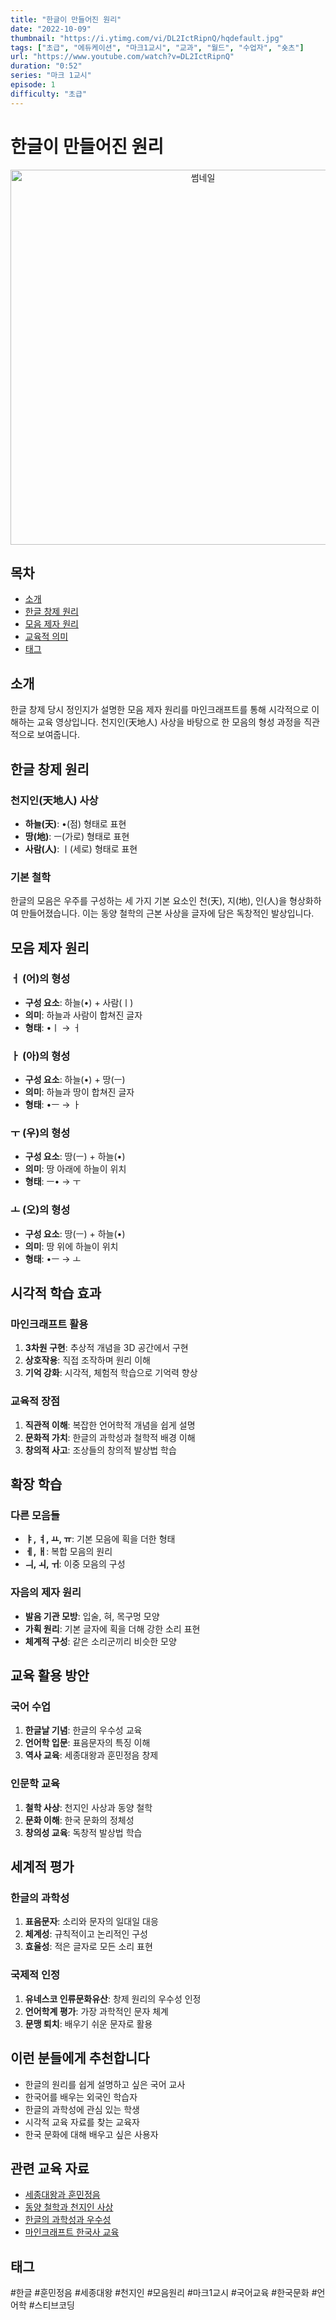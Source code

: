 ```yaml
---
title: "한글이 만들어진 원리"
date: "2022-10-09"
thumbnail: "https://i.ytimg.com/vi/DL2IctRipnQ/hqdefault.jpg"
tags: ["초급", "에듀케이션", "마크1교시", "교과", "월드", "수업자", "숏츠"]
url: "https://www.youtube.com/watch?v=DL2IctRipnQ"
duration: "0:52"
series: "마크 1교시"
episode: 1
difficulty: "초급"
---
```


# 한글이 만들어진 원리

<div align="center">
<img src="https://i.ytimg.com/vi/DL2IctRipnQ/hqdefault.jpg" alt="썸네일" width="600"/>
</div>

## 목차
- [소개](#소개)
- [한글 창제 원리](#한글-창제-원리)
- [모음 제자 원리](#모음-제자-원리)
- [교육적 의미](#교육적-의미)
- [태그](#태그)

## 소개

한글 창제 당시 정인지가 설명한 모음 제자 원리를 마인크래프트를 통해 시각적으로 이해하는 교육 영상입니다. 천지인(天地人) 사상을 바탕으로 한 모음의 형성 과정을 직관적으로 보여줍니다.

## 한글 창제 원리

### 천지인(天地人) 사상
- **하늘(天)**: •(점) 형태로 표현
- **땅(地)**: ㅡ(가로) 형태로 표현  
- **사람(人)**: ㅣ(세로) 형태로 표현

### 기본 철학
한글의 모음은 우주를 구성하는 세 가지 기본 요소인 천(天), 지(地), 인(人)을 형상화하여 만들어졌습니다. 이는 동양 철학의 근본 사상을 글자에 담은 독창적인 발상입니다.

## 모음 제자 원리

### ㅓ (어)의 형성
- **구성 요소**: 하늘(•) + 사람(ㅣ)
- **의미**: 하늘과 사람이 합쳐진 글자
- **형태**: •ㅣ → ㅓ

### ㅏ (아)의 형성  
- **구성 요소**: 하늘(•) + 땅(ㅡ)
- **의미**: 하늘과 땅이 합쳐진 글자
- **형태**: •ㅡ → ㅏ

### ㅜ (우)의 형성
- **구성 요소**: 땅(ㅡ) + 하늘(•)
- **의미**: 땅 아래에 하늘이 위치
- **형태**: ㅡ• → ㅜ

### ㅗ (오)의 형성
- **구성 요소**: 땅(ㅡ) + 하늘(•)  
- **의미**: 땅 위에 하늘이 위치
- **형태**: •ㅡ → ㅗ

## 시각적 학습 효과

### 마인크래프트 활용
1. **3차원 구현**: 추상적 개념을 3D 공간에서 구현
2. **상호작용**: 직접 조작하며 원리 이해
3. **기억 강화**: 시각적, 체험적 학습으로 기억력 향상

### 교육적 장점
1. **직관적 이해**: 복잡한 언어학적 개념을 쉽게 설명
2. **문화적 가치**: 한글의 과학성과 철학적 배경 이해
3. **창의적 사고**: 조상들의 창의적 발상법 학습

## 확장 학습

### 다른 모음들
- **ㅑ, ㅕ, ㅛ, ㅠ**: 기본 모음에 획을 더한 형태
- **ㅔ, ㅐ**: 복합 모음의 원리
- **ㅢ, ㅚ, ㅟ**: 이중 모음의 구성

### 자음의 제자 원리
- **발음 기관 모방**: 입술, 혀, 목구멍 모양
- **가획 원리**: 기본 글자에 획을 더해 강한 소리 표현
- **체계적 구성**: 같은 소리군끼리 비슷한 모양

## 교육 활용 방안

### 국어 수업
1. **한글날 기념**: 한글의 우수성 교육
2. **언어학 입문**: 표음문자의 특징 이해
3. **역사 교육**: 세종대왕과 훈민정음 창제

### 인문학 교육
1. **철학 사상**: 천지인 사상과 동양 철학
2. **문화 이해**: 한국 문화의 정체성
3. **창의성 교육**: 독창적 발상법 학습

## 세계적 평가

### 한글의 과학성
1. **표음문자**: 소리와 문자의 일대일 대응
2. **체계성**: 규칙적이고 논리적인 구성
3. **효율성**: 적은 글자로 모든 소리 표현

### 국제적 인정
1. **유네스코 인류문화유산**: 창제 원리의 우수성 인정
2. **언어학계 평가**: 가장 과학적인 문자 체계
3. **문맹 퇴치**: 배우기 쉬운 문자로 활용

## 이런 분들에게 추천합니다

- 한글의 원리를 쉽게 설명하고 싶은 국어 교사
- 한국어를 배우는 외국인 학습자
- 한글의 과학성에 관심 있는 학생
- 시각적 교육 자료를 찾는 교육자
- 한국 문화에 대해 배우고 싶은 사용자

## 관련 교육 자료

- [세종대왕과 훈민정음](#)
- [동양 철학과 천지인 사상](#)
- [한글의 과학성과 우수성](#)
- [마인크래프트 한국사 교육](#)

## 태그

#한글 #훈민정음 #세종대왕 #천지인 #모음원리 #마크1교시 #국어교육 #한국문화 #언어학 #스티브코딩